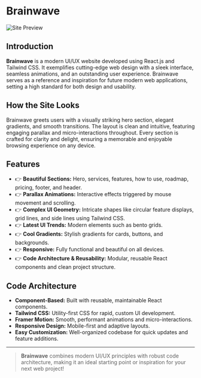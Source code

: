 # Brainwave

![Site Preview](./assets/brainwave-preview.png)
<!-- Replace the above path with your actual screenshot path or URL -->

## Introduction

**Brainwave** is a modern UI/UX website developed using React.js and Tailwind CSS. It exemplifies cutting-edge web design with a sleek interface, seamless animations, and an outstanding user experience. Brainwave serves as a reference and inspiration for future modern web applications, setting a high standard for both design and usability.

## How the Site Looks

Brainwave greets users with a visually striking hero section, elegant gradients, and smooth transitions. The layout is clean and intuitive, featuring engaging parallax and micro-interactions throughout. Every section is crafted for clarity and delight, ensuring a memorable and enjoyable browsing experience on any device.

## Features

- 👉 **Beautiful Sections:** Hero, services, features, how to use, roadmap, pricing, footer, and header.
- 👉 **Parallax Animations:** Interactive effects triggered by mouse movement and scrolling.
- 👉 **Complex UI Geometry:** Intricate shapes like circular feature displays, grid lines, and side lines using Tailwind CSS.
- 👉 **Latest UI Trends:** Modern elements such as bento grids.
- 👉 **Cool Gradients:** Stylish gradients for cards, buttons, and backgrounds.
- 👉 **Responsive:** Fully functional and beautiful on all devices.
- 👉 **Code Architecture & Reusability:** Modular, reusable React components and clean project structure.

## Code Architecture

- **Component-Based:** Built with reusable, maintainable React components.
- **Tailwind CSS:** Utility-first CSS for rapid, custom UI development.
- **Framer Motion:** Smooth, performant animations and micro-interactions.
- **Responsive Design:** Mobile-first and adaptive layouts.
- **Easy Customization:** Well-organized codebase for quick updates and feature additions.

---

> **Brainwave** combines modern UI/UX principles with robust code architecture, making it an ideal starting point or inspiration for your next web project!
